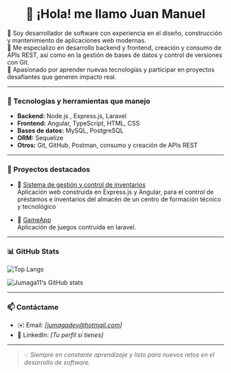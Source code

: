 <h1 align="center">👋 ¡Hola! me llamo Juan Manuel</h1>

🎯 Soy desarrollador de software con experiencia en el diseño, construcción y mantenimiento de aplicaciones web modernas.  
🔧 Me especializo en desarrollo backend y frontend, creación y consumo de APIs REST, así como en la gestión de bases de datos y control de versiones con Git.  
🚀 Apasionado por aprender nuevas tecnologías y participar en proyectos desafiantes que generen impacto real.

---

### 🧠 Tecnologías y herramientas que manejo

- **Backend:** Node.js , Express.js, Laravel  
- **Frontend:** Angular, TypeScript, HTML, CSS  
- **Bases de datos:** MySQL, PostgreSQL  
- **ORM:** Sequelize  
- **Otros:** Git, GitHub, Postman, consumo y creación de APIs REST

---

### 🚀 Proyectos destacados

- 🎒 [Sistema de gestión y control de inventarios](https://github.com/Jumaga11/SGIA-V2.0)  
  Aplicación web construida en Express.js y Angular, para el control de préstamos e inventarios del almacén de un centro de formación técnico y tecnológico

- 🧭 [GameApp](https://github.com/Jumaga11/2613934)  
  Aplicación de juegos contruida en laravel.

---

### 📊 GitHub Stats

![Top Langs](https://github-readme-stats.vercel.app/api/top-langs/?username=Jumaga11&layout=compact&theme=tokyonight)

![Jumaga11's GitHub stats](https://github-readme-stats.vercel.app/api?username=Jumaga11&show_icons=true&theme=tokyonight)

---

### 📫 Contáctame

- ✉️ Email: *[jumagadev@hotmail.com]*  
- 🔗 LinkedIn: *[Tu perfil si tienes]*

---

> 💡 *Siempre en constante aprendizaje y listo para nuevos retos en el desarrollo de software.*
